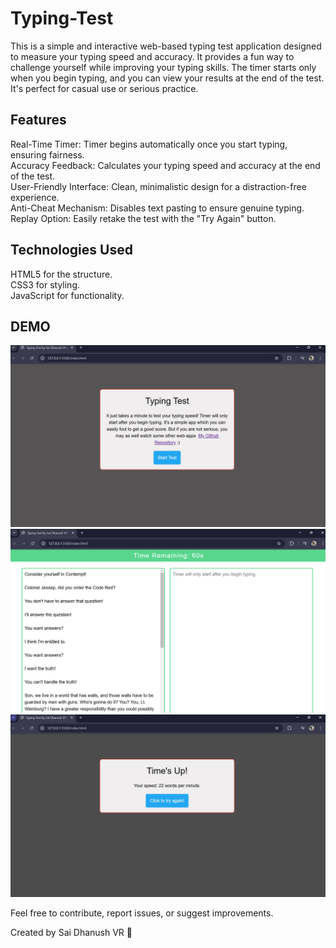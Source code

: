 # Typing-Test
This is a simple and interactive web-based typing test application designed to measure your typing speed and accuracy. It provides a fun way to challenge yourself while improving your typing skills. The timer starts only when you begin typing, and you can view your results at the end of the test. It's perfect for casual use or serious practice.


## Features
Real-Time Timer: Timer begins automatically once you start typing, ensuring fairness.<br>
Accuracy Feedback: Calculates your typing speed and accuracy at the end of the test.<br>
User-Friendly Interface: Clean, minimalistic design for a distraction-free experience.<br>
Anti-Cheat Mechanism: Disables text pasting to ensure genuine typing.<br>
Replay Option: Easily retake the test with the "Try Again" button.<br>



## Technologies Used
 HTML5 for the structure.<br>
CSS3 for styling.<br>
JavaScript for functionality.<br>

## DEMO
![](https://github.com/saidhanush27/Typing-Test/blob/299cf288d4f86b7baa46c6a0ebec8c52d36eb04d/Screenshot%202025-01-18%20122723.png) <br>
![](https://github.com/saidhanush27/Typing-Test/blob/4c57cbcbd8505402687071eaedc62f3ecce6c6e2/Screenshot%202025-01-18%20122739.png)<br>
![](https://github.com/saidhanush27/Typing-Test/blob/4c57cbcbd8505402687071eaedc62f3ecce6c6e2/Screenshot%202025-01-18%20122858.png)<br>

Feel free to contribute, report issues, or suggest improvements.

Created by Sai Dhanush VR 🚀

